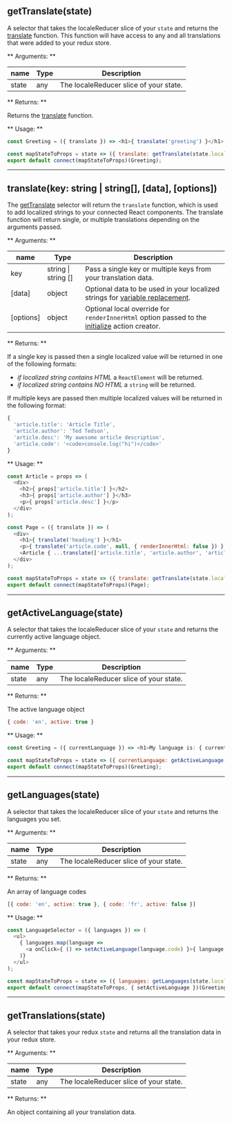 ## getTranslate(state)

A selector that takes the localeReducer slice of your `state` and returns the [translate](#translatekey-string-string-data) function. This function will have access to any and all translations that were added to your redux store.

** Arguments: **

name | Type | Description
--------- | ----------| ------------
state | any | The localeReducer slice of your state.

** Returns: **

Returns the [translate](#translatekey-string-string-data) function.

** Usage: **

```javascript
const Greeting = ({ translate }) => <h1>{ translate('greeting') }</h1>

const mapStateToProps = state => ({ translate: getTranslate(state.locale) });
export default connect(mapStateToProps)(Greeting);
```


--------------------



## translate(key: string | string[], [data], [options])

The [getTranslate](#gettranslatestate) selector will return the `translate` function, which is used to add localized strings to your connected React components. The translate function will return single, or multiple translations depending on the arguments passed. 

** Arguments: **

name | Type | Description
--------- | ----------| ------------
key | string \| string [] | Pass a single key or multiple keys from your translation data.
[data] | object | Optional data to be used in your localized strings for [variable replacement]().
[options]| object | Optional local override for `renderInnerHtml` option passed to the [initialize](../action-creators/#initializelanguages-options) action creator.

** Returns: **

If a single key is passed then a single localized value will be returned in one of the following formats:

* *if localized string contains HTML* a `ReactElement` will be returned.
* *if localized string contains NO HTML* a `string` will be returned.

If multiple keys are passed then multiple localized values will be returned in the following format:

```javascript
{
  'article.title': 'Article Title',
  'article.author': 'Ted Tedson',
  'article.desc': 'My awesome article description',
  'article.code': '<code>console.log("hi")</code>'
}
```

** Usage: **

```javascript
const Article = props => (
  <div>
    <h2>{ props['article.title'] }</h2>
    <h3>{ props['article.author'] }</h3>
    <p>{ props['article.desc'] }</p>
  </div>
);

const Page = ({ translate }) => (
  <div>
    <h1>{ translate('heading') }</h1>
    <p>{ translate('article.code', null, { renderInnerHtml: false }) }
    <Article { ...translate(['article.title', 'article.author', 'article.desc'], { name: 'Ted' }) } />
  </div>
);

const mapStateToProps = state => ({ translate: getTranslate(state.locale) });
export default connect(mapStateToProps)(Page);
```


--------------------


## getActiveLanguage(state)

A selector that takes the localeReducer slice of your `state` and returns the currently active language object.

** Arguments: **

name | Type | Description
--------- | ----------| ------------
state | any | The localeReducer slice of your state.

** Returns: **

The active language object 

```javascript
{ code: 'en', active: true }
```

** Usage: **

```javascript
const Greeting = ({ currentLanguage }) => <h1>My language is: { currentLanguage }</h1>

const mapStateToProps = state => ({ currentLanguage: getActiveLanguage(state.locale).code });
export default connect(mapStateToProps)(Greeting);
```


--------------------


## getLanguages(state)

A selector that takes the localeReducer slice of your `state` and returns the languages you set.

** Arguments: **

name | Type | Description
--------- | ----------| ------------
state | any | The localeReducer slice of your state.

** Returns: ** 

An array of language codes 

```javascript
[{ code: 'en', active: true }, { code: 'fr', active: false }]
```

** Usage: **

```javascript
const LanguageSelector = ({ languages }) => (
  <ul>
    { languages.map(language => 
      <a onClick={ () => setActiveLanguage(language.code) }>{ language.code }</a>
    )}
  </ul>
);

const mapStateToProps = state => ({ languages: getLanguages(state.locale) });
export default connect(mapStateToProps, { setActiveLanguage })(Greeting);
```


--------------------



## getTranslations(state)

A selector that takes your redux `state` and returns all the translation data in your redux store.

** Arguments: **

name | Type | Description
--------- | ----------| ------------
state | any | The localeReducer slice of your state.

** Returns: ** 

An object containing all your translation data.
